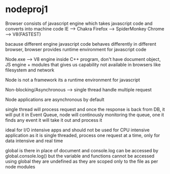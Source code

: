 # nodeproj1

Browser consists of javascript engine which takes javascript code and converts into machine code
IE --> Chakra
Firefox --> SpiderMonkey
Chrome --> V8(FASTEST)

bacause different engine javascript code behaves differently in different browser, browser provides runtime environment for javascript code

Node.exe --> V8 engine inside C++ program, don't have document object, JS engine + modules that gives us capability not available in browsers like filesystem and network

Node is not a framework its a runtime environment for javascript

Non-blocking/Asynchronous --> single thread handle multiple request

Node applications are asynchronous by default

single thread will process request and once the response is back from DB, it will put it in Event Queue, node will continously monitoring the queue, one it finds any event it will take it out and process it

ideal for I/O intensive apps and should not be used for CPU intensive application as it is single threaded, process one request at a time, only for data intensive and real time 

global is there in place of document and console.log can be accessed by global.console.log() but the variable and functions cannot be accessed using global they are undefined as they are scoped only to the file as per node modules

